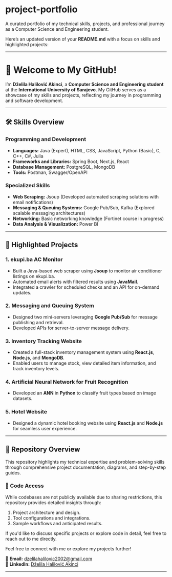 # project-portfolio
A curated portfolio of my technical skills, projects, and professional journey as a Computer Science and Engineering student.

Here’s an updated version of your **README.md** with a focus on skills and highlighted projects:

---

# 👋 Welcome to My GitHub!  

I’m **Dželila Halilović Akinci**, a **Computer Science and Engineering student** at the **International University of Sarajevo**. My GitHub serves as a showcase of my skills and projects, reflecting my journey in programming and software development.  

---

## 🛠️ Skills Overview  

### **Programming and Development**  
- **Languages:** Java (Expert), HTML, CSS, JavaScript, Python (Basic), C, C++, C#, Julia  
- **Frameworks and Libraries:** Spring Boot, Next.js, React  
- **Database Management:** PostgreSQL, MongoDB  
- **Tools:** Postman, Swagger/OpenAPI  

### **Specialized Skills**  
- **Web Scraping:** Jsoup (Developed automated scraping solutions with email notifications)  
- **Messaging & Queuing Systems:** Google Pub/Sub, Kafka (Explored scalable messaging architectures)  
- **Networking:** Basic networking knowledge (Fortinet course in progress)  
- **Data Analysis & Visualization:** Power BI  

---

## 🚀 Highlighted Projects  

### **1. ekupi.ba AC Monitor**  
- Built a Java-based web scraper using **Jsoup** to monitor air conditioner listings on ekupi.ba.  
- Automated email alerts with filtered results using **JavaMail**.  
- Integrated a crawler for scheduled checks and an API for on-demand updates.  

### **2. Messaging and Queuing System**  
- Designed two mini-servers leveraging **Google Pub/Sub** for message publishing and retrieval.  
- Developed APIs for server-to-server message delivery.  

### **3. Inventory Tracking Website**  
- Created a full-stack inventory management system using **React.js**, **Node.js**, and **MongoDB**.  
- Enabled users to manage stock, view detailed item information, and track inventory levels.  

### **4. Artificial Neural Network for Fruit Recognition**  
- Developed an **ANN** in **Python** to classify fruit types based on image datasets.  

### **5. Hotel Website**  
- Designed a dynamic hotel booking website using **React.js** and **Node.js** for seamless user experience.  

---
## 📁 Repository Overview  

This repository highlights my technical expertise and problem-solving skills through comprehensive project documentation, diagrams, and step-by-step guides.  

### 📄 Code Access  
While codebases are not publicly available due to sharing restrictions, this repository provides detailed insights through:  
1. Project architecture and design.  
2. Tool configurations and integrations.  
3. Sample workflows and anticipated results.  

If you'd like to discuss specific projects or explore code in detail, feel free to reach out to me directly.  

Feel free to connect with me or explore my projects further!  

📧 **Email:** dzelilahalilovic2002@gmail.com  
🔗 **LinkedIn:** [Dželila Halilović Akinci](https://linkedin.com/in/dzelila-halilovic-akinci)  

--- 
